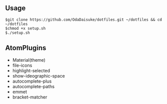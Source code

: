 ## Usage

```terminal
$git clone https://github.com/OdaDaisuke/dotfiles.git ~/dotfiles && cd ~/dotfiles
$chmod +x setup.sh
$./setup.sh
```

## AtomPlugins

- Material(theme)
- file-icons
- highlight-selected
- show-ideographic-space
- autocomplete-plus
- autocomplete-paths
- emmet
- bracket-matcher
